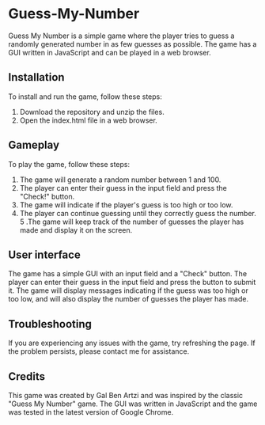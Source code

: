 # Guess-My-Number

Guess My Number is a simple game where the player tries to guess a randomly generated number in as few guesses as possible. The game has a GUI written in JavaScript and can be played in a web browser.

## Installation
To install and run the game, follow these steps:

1. Download the repository and unzip the files.
2. Open the index.html file in a web browser.

##  Gameplay
To play the game, follow these steps:

1. The game will generate a random number between 1 and 100.
2. The player can enter their guess in the input field and press the "Check!" button.
3. The game will indicate if the player's guess is too high or too low.
4. The player can continue guessing until they correctly guess the number.
5 .The game will keep track of the number of guesses the player has made and display it on the screen.

## User interface
The game has a simple GUI with an input field and a "Check" button. The player can enter their guess in the input field and press the button to submit it. The game will display messages indicating if the guess was too high or too low, and will also display the number of guesses the player has made.

## Troubleshooting
If you are experiencing any issues with the game, try refreshing the page. If the problem persists, please contact me for assistance.

## Credits
This game was created by Gal Ben Artzi and was inspired by the classic "Guess My Number" game. The GUI was written in JavaScript and the game was tested in the latest version of Google Chrome.
